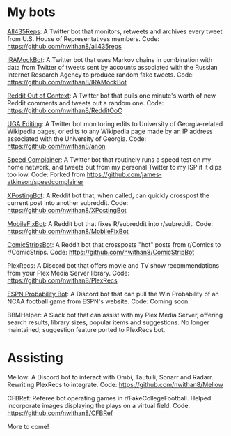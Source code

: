 # My bots
<a href="https://twitter.com/All435Reps">All435Reps</a>: A Twitter bot that monitors, retweets and archives every tweet from U.S. House of Representatives members. Code: https://github.com/nwithan8/all435reps

<a href="https://twitter.com/IRAMockBot">IRAMockBot</a>: A Twitter bot that uses Markov chains in combination with data from Twitter of tweets sent by accounts associated with the Russian Internet Research Agency to produce random fake tweets. Code: https://github.com/nwithan8/IRAMockBot

<a href="https://twitter.com/RedditOoC">Reddit Out of Context</a>: A Twitter bot that pulls one minute's worth of new Reddit comments and tweets out a random one. Code: https://github.com/nwithan8/RedditOoC

<a href="https://twitter.com/UGAediting">UGA Editing</a>: A Twitter bot monitoring edits to University of Georgia-related Wikipedia pages, or edits to any Wikipedia page made by an IP address associated with the University of Georgia. Code: https://github.com/nwithan8/anon

<a href="https://twitter.com/nwithan8">Speed Complainer</a>: A Twitter bot that routinely runs a speed test on my home network, and tweets out from my personal Twitter to my ISP if it dips too low. Code: Forked from https://github.com/james-atkinson/speedcomplainer

<a href="https://www.reddit.com/user/XPostingBot">XPostingBot</a>: A Reddit bot that, when called, can quickly crosspost the current post into another subreddit. Code: https://github.com/nwithan8/XPostingBot

<a href="https://www.reddit.com/user/MobileFixBot">MobileFixBot</a>: A Reddit bot that fixes R/subreddit into r/subreddit. Code: https://github.com/nwithan8/MobileFixBot

<a href="https://www.reddit.com/user/ComicStripsBot">ComicStripsBot</a>: A Reddit bot that crossposts "hot" posts from r/Comics to r/ComicStrips. Code: https://github.com/nwithan8/ComicStripBot

PlexRecs: A Discord bot that offers movie and TV show recommendations from your Plex Media Server library. Code: https://github.com/nwithan8/PlexRecs

<a href="https://discordapp.com/oauth2/authorize?client_id=501074195019726850&scope=bot">ESPN Probability Bot</a>: A Discord bot that can pull the Win Probability of an NCAA football game from ESPN's website. Code: Coming soon.

BBMHelper: A Slack bot that can assist with my Plex Media Server, offering search results, library sizes, popular items and suggestions. No longer maintained; suggestion feature ported to PlexRecs bot.
# Assisting
Mellow: A Discord bot to interact with Ombi, Tautulli, Sonarr and Radarr. Rewriting PlexRecs to integrate. Code: https://github.com/nwithan8/Mellow

CFBRef: Referee bot operating games in r/FakeCollegeFootball. Helped incorporate images displaying the plays on a virtual field. Code: https://github.com/nwithan8/CFBRef

More to come!
